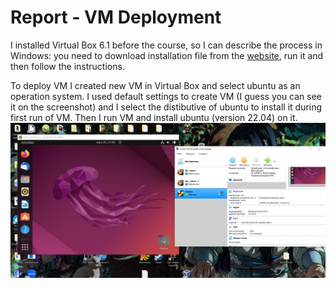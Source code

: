 # Report - VM Deployment

I installed Virtual Box 6.1 before the course, so I can describe the process in Windows: you need to download installation file from the [website](https://www.virtualbox.org/wiki/Downloads), run it and then follow the instructions.

To deploy VM I created new VM in Virtual Box and select ubuntu as an operation system. I used default settings to create VM (I guess you can see it on the screenshot) and I select the distibutive of ubuntu to install it during first run of VM. Then I run VM and install ubuntu (version 22.04) on it. 
![screenshot of my VM and Virtual Box](https://github.com/MinusOne-1/DevOps_labs/blob/lab7_solution/lab7/VMandVirtualBox.png)